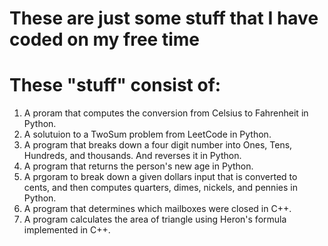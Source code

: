 # These are just some stuff that I have coded on my free time
# These "stuff" consist of:
1. A proram that computes the conversion from Celsius to Fahrenheit in Python.
2. A solutuion to a TwoSum problem from LeetCode in Python.
3. A program that breaks down a four digit number into Ones, Tens, Hundreds, and thousands. And reverses it in Python.
4. A program that returns the person's new age in Python.
5. A prgoram to break down a given dollars input that is converted to cents, and then computes quarters, dimes, nickels, and pennies in Python.
6. A program that determines which mailboxes were closed in C++.
7. A program calculates the area of triangle using Heron's formula implemented in C++.
